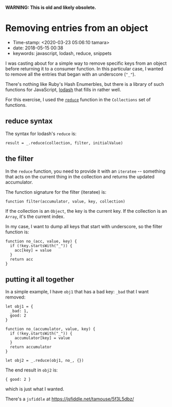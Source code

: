 **WARNING: This is old and likely obsolete.**

Removing entries from an object
===============================

-   Time-stamp: \<2020-03-23 05:06:10 tamara\>
-   date: 2018-05-15 00:38
-   keywords: javascript, lodash, reduce, snippets

I was casting about for a simple way to remove specific keys from an object before returning it to a consumer function. In this particular case, I wanted to remove all the entries that began with an underscore (`"_"`).

There\'s nothing like Ruby\'s Hash Enumerbles, but there is a library of such functions for JavaScript, [lodash](https://lodash.com) that fills in rather well.

For this exercise, I used the [`reduce`](https://lodash.com/docs/4.17.10#reduce) function in the `Collections` set of functions.

reduce syntax
-------------

The syntax for lodash\'s `reduce` is:

``` {.javascript}
result = _.reduce(collection, filter, initialValue)
```

the filter
----------

In the `reduce` function, you need to provide it with an `iteratee` -- something that acts on the current thing in the collection and returns the updated accumulator.

The function signature for the filter (iteratee) is:

``` {.javascript}
function filter(accumulator, value, key, collection)
```

If the collection is an `Object`, the key is the current key. If the collection is an `Array`, it\'s the current index.

In my case, I want to dump all keys that start with underscore, so the filter function is:

``` {.javascript}
function no_(acc, value, key) {
  if (!key.startsWith("_")) {
    acc[key] = value
  }
  return acc
}
```

putting it all together
-----------------------

In a simple example, I have `obj1` that has a bad key: `_bad` that I want removed:

``` {.javascript}
let obj1 = {
  _bad: 1,
  good: 2
}

function no_(accumulator, value, key) {
  if (!key.startsWith("_")) {
    accumulator[key] = value
  }
  return accumulator
}

let obj2 = _.reduce(obj1, no_, {})
```

The end result in `obj2` is:

``` {.javascript}
{ good: 2 }
```

which is just what I wanted.

There\'s a `jsfiddle` at <https://jsfiddle.net/tamouse/5f3L5dbz/>
